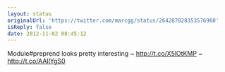 ```yaml
---
layout: status
originalUrl: 'https://twitter.com/marcgg/status/264287028353576960'
isReply: false
date: 2012-11-02 08:45:12
---
```


Module#preprend looks pretty interesting ~ http://t.co/X5lOtKMP ~ http://t.co/AAIlYgS0
